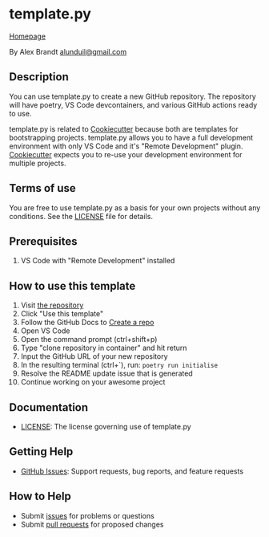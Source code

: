 # template.py

[Homepage][repository]

By Alex Brandt <alunduil@gmail.com>

## Description

You can use template.py to create a new GitHub repository.  The repository will
have poetry, VS Code devcontainers, and various GitHub actions ready to use.

template.py is related to [Cookiecutter] because both are templates for
bootstrapping projects.  template.py allows you to have a full development
environment with only VS Code and it's "Remote Development" plugin.
[Cookiecutter] expects you to re-use your development environment for multiple
projects.
## Terms of use

You are free to use template.py as a basis for your own projects without any
conditions.  See the [LICENSE] file for details.

## Prerequisites

1. VS Code with "Remote Development" installed

## How to use this template

1. Visit [the repository][repository]
1. Click "Use this template"
1. Follow the GitHub Docs to [Create a repo][create a repo]
1. Open VS Code
1. Open the command prompt (ctrl+shift+p)
1. Type "clone repository in container" and hit return
1. Input the GitHub URL of your new repository
1. In the resulting terminal (ctrl+\`), run: `poetry run initialise`
1. Resolve the README update issue that is generated
1. Continue working on your awesome project

## Documentation

* [LICENSE]: The license governing use of template.py

## Getting Help

* [GitHub Issues][issues]: Support requests, bug reports, and feature requests

## How to Help

* Submit [issues] for problems or questions
* Submit [pull requests] for proposed changes

[create a repo]: https://docs.github.com/en/get-started/quickstart/create-a-repo
[issues]: https://github.com/alunduil/template.py/issues
[LICENSE]: ./LICENSE
[pull requests]: https://github.com/alunduil/template.py/pulls
[repository]: https://github.com/alunduil/template.py
[Cookiecutter]: https://github.com/cookiecutter/cookiecutter
